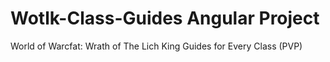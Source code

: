 # Wotlk-Class-Guides Angular Project
World of Warcfat: Wrath of The Lich King Guides for Every Class (PVP)
